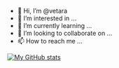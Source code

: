 - 👋 Hi, I’m @vetara
- 👀 I’m interested in ...
- 🌱 I’m currently learning ...
- 💞️ I’m looking to collaborate on ...
- 📫 How to reach me ...

[![My GitHub stats](https://github-readme-stats.vercel.app/api?username=vetara)](https://github.com/vetara/github-readme-stats)

<!---
vetara/vetara is a ✨ special ✨ repository because its `README.md` (this file) appears on your GitHub profile.
You can click the Preview link to take a look at your changes.
--->
